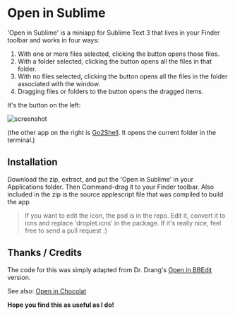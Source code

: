 # Open in Sublime

'Open in Sublime' is a miniapp for Sublime Text 3 that lives in your Finder toolbar and works in four ways:

1. With one or more files selected, clicking the button opens those files.
2. With a folder selected, clicking the button opens all the files in that folder.
3. With no files selected, clicking the button opens all the files in the folder associated with the window.
4. Dragging files or folders to the button opens the dragged items.

It's the button on the left:

![screenshot](https://raw.githubusercontent.com/pketh/open-in-sublime/master/screenshot.png)

(the other app on the right is [Go2Shell](http://zipzapmac.com/Go2Shell). It opens the current folder in the terminal.)

## Installation

Download the zip, extract, and put the 'Open in Sublime' in your Applications folder. Then Command-drag it to your Finder toolbar.
Also included in the zip is the source applescript file that was compiled to build the app

> If you want to edit the icon, the psd is in the repo. Edit it, convert it to icns and replace 'droplet.icns' in the package. If it's really nice, feel free to send a pull request :)

## Thanks / Credits

The code for this was simply adapted from Dr. Drang's [Open in BBEdit](http://www.leancrew.com/all-this/2012/09/bbedit-finder-toolbar-icon/) version.

See also: [Open in Chocolat](https://github.com/pketh/Open-in-Chocolat)

**Hope you find this as useful as I do!**